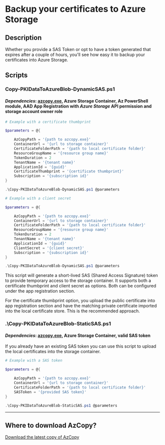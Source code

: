# Backup your certificates to Azure Storage


## Description
 Whether you provide a SAS Token or opt to have a token generated that expires after a couple of hours, you'll see how easy it to backup your certificates into Azure Storage.


## Scripts

### **Copy-PKIDataToAzureBlob-DynamicSAS.ps1**
#### *Dependencies*: [azcopy.exe](#where-to-download-azcopy), Azure Storage Container, Az PowerShell module, AAD App Registration with *Azure Storage* API permission and storage account owner role


```powershell
# Example with a certificate thumbprint

$parameters = @{

    AzCopyPath = '{path to azcopy.exe}'
    ContainerUrl = '{url to storage container}'
    CertificateFolderPath = '{path to local certificate folder}'
    ResourceGroupName = '{resource group name}'
    TokenDuration = 2
    TenantName = '{tenant name}'
    ApplicationId = '{guid}'
    CertificateThumbprint = '{certificate thumbprint}'
    Subscription = '{subscription id}'
}

.\Copy-PKIDataToAzureBlob-DynamicSAS.ps1 @parameters
```

```powershell
# Example with a client secret

$parameters = @{

    AzCopyPath = '{path to azcopy.exe}'
    ContainerUrl = '{url to storage container}'
    CertificateFolderPath = '{path to local certificate folder}'
    ResourceGroupName = '{resource group name}'
    TokenDuration = 2
    TenantName = '{tenant name}'
    ApplicationId = '{guid}'
    ClientSecret = '{client secret}'
    Subscription = '{subscription id}'
}

.\Copy-PKIDataToAzureBlob-DynamicSAS.ps1 @parameters
```

This script will generate a short-lived SAS (Shared Access Signature) token to provide temporary access to the storage container. It supports both a certificate thumbprint and client secret as options. Both can be configured under the app registration section.

For the certificate thumbprint option, you upload the public certificate into app registration section and have the matching private certificate imported into the local certificate store. This is the recommended approach.

### **.\Copy-PKIDataToAzureBlob-StaticSAS.ps1**
#### *Dependencies*: [azcopy.exe](#where-to-download-azcopy), Azure Storage Container, valid SAS token

If you already have an existing SAS token you can use this script to upload the local certificates into the storage container.

```powershell
# Example with a SAS token

$parameters = @{

    AzCopyPath = '{path to azcopy.exe}'
    ContainerUrl = '{url to storage container}'
    CertificateFolderPath = '{path to local certificate folder}'
    SASToken = '{provided SAS token}'
}

.\Copy-PKIDataToAzureBlob-StaticSAS.ps1 @parameters
```

---
## Where to download AzCopy?
[Download the latest copy of AzCopy](https://docs.microsoft.com/azure/storage/common/storage-use-azcopy-v10)


